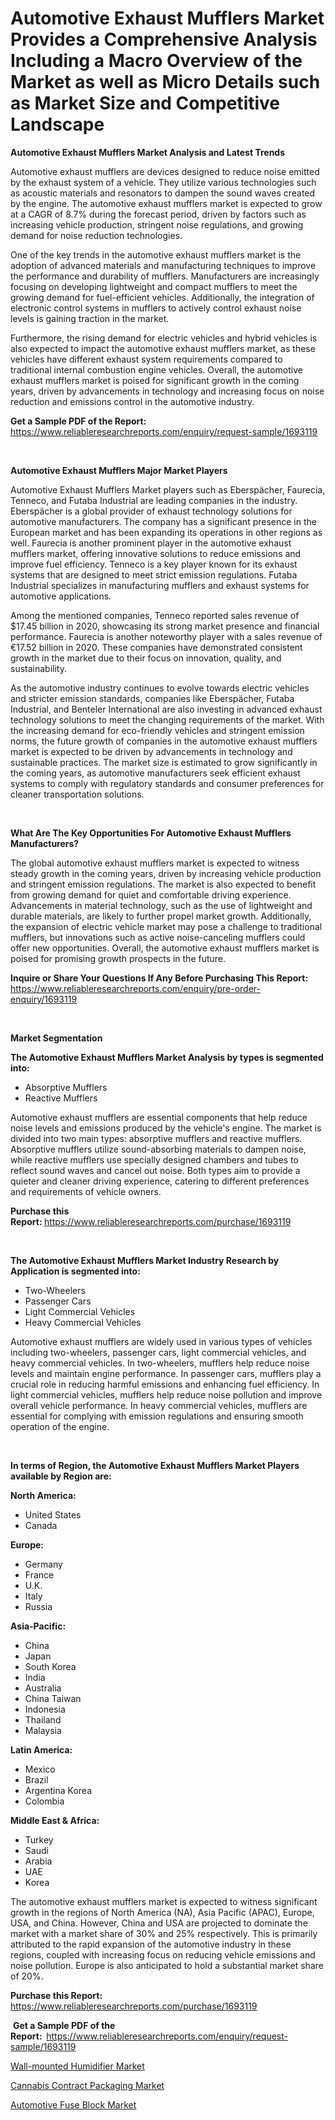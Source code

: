 <p><h1>Automotive Exhaust Mufflers Market Provides a Comprehensive Analysis Including a Macro Overview of the Market as well as Micro Details such as Market Size and Competitive Landscape</h1></p><p><strong>Automotive Exhaust Mufflers Market Analysis and Latest Trends</strong></p>
<p><p>Automotive exhaust mufflers are devices designed to reduce noise emitted by the exhaust system of a vehicle. They utilize various technologies such as acoustic materials and resonators to dampen the sound waves created by the engine. The automotive exhaust mufflers market is expected to grow at a CAGR of 8.7% during the forecast period, driven by factors such as increasing vehicle production, stringent noise regulations, and growing demand for noise reduction technologies.</p><p>One of the key trends in the automotive exhaust mufflers market is the adoption of advanced materials and manufacturing techniques to improve the performance and durability of mufflers. Manufacturers are increasingly focusing on developing lightweight and compact mufflers to meet the growing demand for fuel-efficient vehicles. Additionally, the integration of electronic control systems in mufflers to actively control exhaust noise levels is gaining traction in the market.</p><p>Furthermore, the rising demand for electric vehicles and hybrid vehicles is also expected to impact the automotive exhaust mufflers market, as these vehicles have different exhaust system requirements compared to traditional internal combustion engine vehicles. Overall, the automotive exhaust mufflers market is poised for significant growth in the coming years, driven by advancements in technology and increasing focus on noise reduction and emissions control in the automotive industry.</p></p>
<p><strong>Get a Sample PDF of the Report:&nbsp;</strong> <a href="https://www.reliableresearchreports.com/enquiry/request-sample/1693119">https://www.reliableresearchreports.com/enquiry/request-sample/1693119</a></p>
<p>&nbsp;</p>
<p><strong>Automotive Exhaust Mufflers Major Market Players</strong></p>
<p><p>Automotive Exhaust Mufflers Market players such as Eberspächer, Faurecia, Tenneco, and Futaba Industrial are leading companies in the industry. Eberspächer is a global provider of exhaust technology solutions for automotive manufacturers. The company has a significant presence in the European market and has been expanding its operations in other regions as well. Faurecia is another prominent player in the automotive exhaust mufflers market, offering innovative solutions to reduce emissions and improve fuel efficiency. Tenneco is a key player known for its exhaust systems that are designed to meet strict emission regulations. Futaba Industrial specializes in manufacturing mufflers and exhaust systems for automotive applications.</p><p>Among the mentioned companies, Tenneco reported sales revenue of $17.45 billion in 2020, showcasing its strong market presence and financial performance. Faurecia is another noteworthy player with a sales revenue of €17.52 billion in 2020. These companies have demonstrated consistent growth in the market due to their focus on innovation, quality, and sustainability.</p><p>As the automotive industry continues to evolve towards electric vehicles and stricter emission standards, companies like Eberspächer, Futaba Industrial, and Benteler International are also investing in advanced exhaust technology solutions to meet the changing requirements of the market. With the increasing demand for eco-friendly vehicles and stringent emission norms, the future growth of companies in the automotive exhaust mufflers market is expected to be driven by advancements in technology and sustainable practices. The market size is estimated to grow significantly in the coming years, as automotive manufacturers seek efficient exhaust systems to comply with regulatory standards and consumer preferences for cleaner transportation solutions.</p></p>
<p>&nbsp;</p>
<p><strong>What Are The Key Opportunities For Automotive Exhaust Mufflers Manufacturers?</strong></p>
<p><p>The global automotive exhaust mufflers market is expected to witness steady growth in the coming years, driven by increasing vehicle production and stringent emission regulations. The market is also expected to benefit from growing demand for quiet and comfortable driving experience. Advancements in material technology, such as the use of lightweight and durable materials, are likely to further propel market growth. Additionally, the expansion of electric vehicle market may pose a challenge to traditional mufflers, but innovations such as active noise-canceling mufflers could offer new opportunities. Overall, the automotive exhaust mufflers market is poised for promising growth prospects in the future.</p></p>
<p><strong>Inquire or Share Your Questions If Any Before Purchasing This Report:</strong> <a href="https://www.reliableresearchreports.com/enquiry/pre-order-enquiry/1693119">https://www.reliableresearchreports.com/enquiry/pre-order-enquiry/1693119</a></p>
<p>&nbsp;</p>
<p><strong>Market Segmentation</strong></p>
<p><strong>The Automotive Exhaust Mufflers Market Analysis by types is segmented into:</strong></p>
<p><ul><li>Absorptive Mufflers</li><li>Reactive Mufflers</li></ul></p>
<p><p>Automotive exhaust mufflers are essential components that help reduce noise levels and emissions produced by the vehicle's engine. The market is divided into two main types: absorptive mufflers and reactive mufflers. Absorptive mufflers utilize sound-absorbing materials to dampen noise, while reactive mufflers use specially designed chambers and tubes to reflect sound waves and cancel out noise. Both types aim to provide a quieter and cleaner driving experience, catering to different preferences and requirements of vehicle owners.</p></p>
<p><strong>Purchase this Report:&nbsp;</strong><a href="https://www.reliableresearchreports.com/purchase/1693119">https://www.reliableresearchreports.com/purchase/1693119</a></p>
<p>&nbsp;</p>
<p><strong>The Automotive Exhaust Mufflers Market Industry Research by Application is segmented into:</strong></p>
<p><ul><li>Two-Wheelers</li><li>Passenger Cars</li><li>Light Commercial Vehicles</li><li>Heavy Commercial Vehicles</li></ul></p>
<p><p>Automotive exhaust mufflers are widely used in various types of vehicles including two-wheelers, passenger cars, light commercial vehicles, and heavy commercial vehicles. In two-wheelers, mufflers help reduce noise levels and maintain engine performance. In passenger cars, mufflers play a crucial role in reducing harmful emissions and enhancing fuel efficiency. In light commercial vehicles, mufflers help reduce noise pollution and improve overall vehicle performance. In heavy commercial vehicles, mufflers are essential for complying with emission regulations and ensuring smooth operation of the engine.</p></p>
<p>&nbsp;</p>
<p><strong>In terms of Region, the Automotive Exhaust Mufflers Market Players available by Region are:</strong></p>
<p>
    <p> <strong> North America: </strong>
        <ul>
            <li>United States</li>
            <li>Canada</li>
        </ul>
        </p> 
    <p> <strong> Europe: </strong>
        <ul>
            <li>Germany</li>
            <li>France</li>
            <li>U.K.</li>
            <li>Italy</li>
            <li>Russia</li>
        </ul>
        </p> 
    <p> <strong> Asia-Pacific: </strong>
        <ul>
            <li>China</li>
            <li>Japan</li>
            <li>South Korea</li>
            <li>India</li>
            <li>Australia</li>
            <li>China Taiwan</li>
            <li>Indonesia</li>
            <li>Thailand</li>
            <li>Malaysia</li>
        </ul>
        </p> 
    <p> <strong> Latin America: </strong>
        <ul>
            <li>Mexico</li>
            <li>Brazil</li>
            <li>Argentina Korea</li>
            <li>Colombia</li>
        </ul>
        </p> 
    <p> <strong> Middle East & Africa: </strong>
        <ul>
            <li>Turkey</li>
            <li>Saudi</li>
            <li>Arabia</li>
            <li>UAE</li>
            <li>Korea</li>
        </ul>
    </p>
    </p>
<p><p>The automotive exhaust mufflers market is expected to witness significant growth in the regions of North America (NA), Asia Pacific (APAC), Europe, USA, and China. However, China and USA are projected to dominate the market with a market share of 30% and 25% respectively. This is primarily attributed to the rapid expansion of the automotive industry in these regions, coupled with increasing focus on reducing vehicle emissions and noise pollution. Europe is also anticipated to hold a substantial market share of 20%.</p></p>
<p><strong>Purchase this Report: </strong><a href="https://www.reliableresearchreports.com/purchase/1693119">https://www.reliableresearchreports.com/purchase/1693119</a></p>
<p>&nbsp;<strong>Get a Sample PDF of the Report:&nbsp;&nbsp;</strong><a href="https://www.reliableresearchreports.com/enquiry/request-sample/1693119">https://www.reliableresearchreports.com/enquiry/request-sample/1693119</a></p>
<p><strong></strong></p>
<p><p><a href="https://view.publitas.com/reportprime-1/wall-mounted-humidifier-market-research-report-provides-thorough-industry-overview-which-offers-an-in-depth-analysis-of-product-trends-and-new-market-divisions/">Wall-mounted Humidifier Market</a></p><p><a href="https://view.publitas.com/reportprime-1/cannabis-contract-packaging-market-challenges-opportunities-and-growth-drivers-and-major-market-players-forecasted-for-period-from-2023-2030/">Cannabis Contract Packaging Market</a></p><p><a href="https://github.com/ruddyyedelwadw/Market-Research-Report-List-1/blob/main/automotive-fuse-block-market.md">Automotive Fuse Block Market</a></p></p>